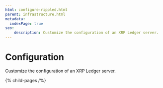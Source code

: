 ```yaml
---
html: configure-rippled.html
parent: infrastructure.html
metadata:
  indexPage: true
seo:
    description: Customize the configuration of an XRP Ledger server.
---
```

# Configuration

Customize the configuration of an XRP Ledger server.


{% child-pages /%}
